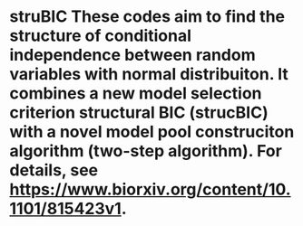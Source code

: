 # struBIC These codes aim to find the structure of  conditional independence between random variables with normal distribuiton. It combines a new model selection criterion structural BIC (strucBIC) with a novel model pool construciton algorithm (two-step algorithm). For details, see https://www.biorxiv.org/content/10.1101/815423v1.  

